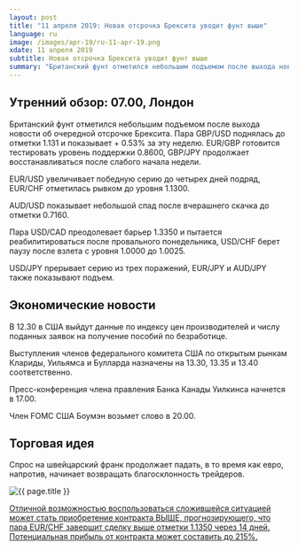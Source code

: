 ```yaml
---
layout: post
title: "11 апреля 2019: Новая отсрочка Брексита уводит фунт выше"
language: ru
image: /images/apr-19/ru-11-apr-19.png
xdate: 11 апреля 2019
subtitle: Новая отсрочка Брексита уводит фунт выше
summary: "Британский фунт отметился небольшим подъемом после выхода новости об очередной отсрочке Брексита. Пара GBP/USD поднялась до отметки 1.131 и показывает + 0.53% за эту неделю. EUR/GBP готовится тестировать уровень поддержки 0.8600, GBP/JPY продолжает восстанавливаться после слабого начала недели"
---
```

## Утренний обзор: 07.00, Лондон
 
Британский фунт отметился небольшим подъемом после выхода новости об очередной отсрочке Брексита. Пара GBP/USD поднялась до отметки 1.131 и показывает + 0.53% за эту неделю. EUR/GBP готовится тестировать уровень поддержки 0.8600, GBP/JPY продолжает восстанавливаться после слабого начала недели.

EUR/USD увеличивает победную серию до четырех дней подряд, EUR/CHF отметилась рывком до уровня 1.1300.

AUD/USD показывает небольшой спад после вчерашнего скачка до отметки 0.7160.

Пара USD/CAD преодолевает барьер 1.3350 и пытается реабилитироваться после провального понедельника, USD/CHF берет паузу после взлета с уровня 1.0000 до 1.0025.

USD/JPY прерывает серию из трех поражений, EUR/JPY и AUD/JPY также показывают подъем.
 
## Экономические новости
 
В 12.30 в США выйдут данные по индексу цен производителей и числу поданных заявок на получение пособий по безработице.

Выступления членов федерального комитета США по открытым рынкам Клариды, Уильямса и Булларда назначены на 13.30, 13.35 и 13.40 соответственно.

Пресс-конференция члена правления Банка Канады Уилкинса начнется в 17.00.

Член FOMC США Боумэн возьмет слово в 20.00.
 
## Торговая идея
 
Спрос на швейцарский франк продолжает падать, в то время как евро, напротив, начинает возвращать благосклонность трейдеров.

<img src="{{ site.url }}/images/apr-19/ru-11-apr-19.png" alt="{{ page.title }}"  title="{{ page.title }}">

<a href="%LINK%%?currency=USD&amp;market=forex&underlying=frxEURCHF&formname=higherlower&duration_units=d&duration_amount=14&expiry_type=duration&amount=10&amount_type=stake&barrier=1.1350" target="_blank" rel="noopener noreferrer nofollow">Отличной возможностью воспользоваться сложившейся ситуацией может стать приобретение контракта ВЫШЕ, прогнозирующего, что пара EUR/CHF завершит сделку выше отметки 1.1350 через 14 дней. Потенциальная прибыль от контракта может составить до 215%.</a>
